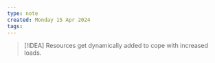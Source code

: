 ```yaml
---
type: note
created: Monday 15 Apr 2024
tags: 
---
```

> [!IDEA]
> Resources get dynamically added to cope with increased loads.